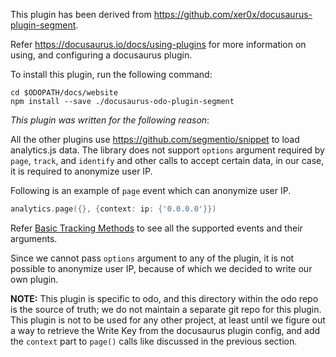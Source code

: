 This plugin has been derived from https://github.com/xer0x/docusaurus-plugin-segment.

Refer https://docusaurus.io/docs/using-plugins for more information on using, and configuring a docusaurus plugin.

To install this plugin, run the following command:
```shell
cd $ODOPATH/docs/website
npm install --save ./docusaurus-odo-plugin-segment
```

_This plugin was written for the following reason_:

All the other plugins use https://github.com/segmentio/snippet to load analytics.js data. The library does not support `options` argument required by `page`, `track`, and `identify` and other calls to accept certain data, in our case, it is required to anonymize user IP.

Following is an example of `page` event which can anonymize user IP.
```go
analytics.page({}, {context: ip: {'0.0.0.0'}})
```

Refer [Basic Tracking Methods](https://segment.com/docs/connections/sources/catalog/libraries/website/javascript/#basic-tracking-methods) to see all the supported events and their arguments.

Since we cannot pass `options` argument to any of the plugin, it is not possible to anonymize user IP, because of which we decided to write our own plugin.

**NOTE:**
This plugin is specific to odo, and this directory within the odo repo is the source of truth; we do not maintain a separate git repo for this plugin. This plugin is not to be used for any other project, at least until we figure out a way to retrieve the Write Key from the docusaurus plugin config, and add the `context` part to `page()` calls like discussed in the previous section.
